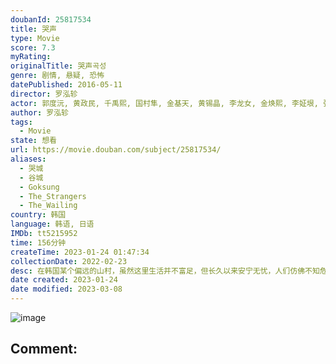 ```yaml
---
doubanId: 25817534
title: 哭声
type: Movie
score: 7.3
myRating: 
originalTitle: 哭声곡성
genre: 剧情, 悬疑, 恐怖
datePublished: 2016-05-11
director: 罗泓轸
actor: 郭度沅, 黄政民, 千禹熙, 国村隼, 金基天, 黄锡晶, 李龙女, 金焕熙, 李姃垠, 张素妍, 朴成妍, 全裴修, 郑道元, 郑美南, 文昌吉, 孙康国, 许真, 金度允, 朴采益, 金松日, 李仁喆, 李善熙, 裴龙根, 崔交植
author: 罗泓轸
tags:
  - Movie
state: 想看
url: https://movie.douban.com/subject/25817534/
aliases:
  - 哭城
  - 谷城
  - Goksung
  - The_Strangers
  - The_Wailing
country: 韩国
language: 韩语, 日语
IMDb: tt5215952
time: 156分钟
createTime: 2023-01-24 01:47:34
collectionDate: 2022-02-23
desc: 在韩国某个偏远的山村，虽然这里生活并不富足，但长久以来安宁无忧，人们仿佛不知危险的逼近。直到某晚，村中突发杀人事件，彻底打破了这里的宁静。在村里担任警察的钟九（郭度沅饰）与同侪迅速赶往现场调查，他初...
date created: 2023-01-24
date modified: 2023-03-08
---
```


![image](p2339592703.jpg)

Comment:
---
